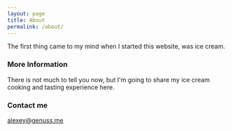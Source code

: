 ```yaml
---
layout: page
title: About
permalink: /about/
---
```


The first thing came to my mind when I started this website, was ice cream.

### More Information

There is not much to tell you now, but I'm going to share
my ice cream cooking and tasting experience here.

### Contact me

[alexey@genuss.me](mailto:alexey@genuss.me)
